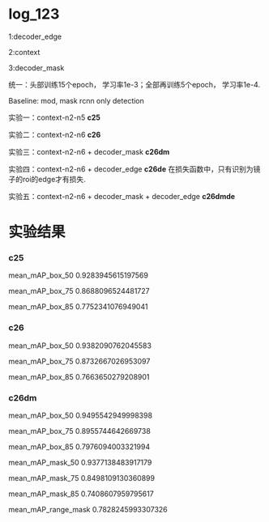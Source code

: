 # log_123
1:decoder_edge

2:context

3:decoder_mask

统一：头部训练15个epoch， 学习率1e-3；全部再训练5个epoch， 学习率1e-4.

Baseline: mod, mask rcnn only detection

实验一：context-n2-n5  **c25**

实验二：context-n2-n6  **c26**

实验三：context-n2-n6 + decoder_mask  **c26dm**

实验四：context-n2-n6 + decoder_edge  **c26de** 在损失函数中，只有识别为镜子的roi的edge才有损失.

实验五：context-n2-n6 + decoder_mask + decoder_edge  **c26dmde**

# 实验结果
### c25
mean_mAP_box_50      0.9283945615197569
 
mean_mAP_box_75      0.8688096524481727 

mean_mAP_box_85      0.7752341076949041
### c26
mean_mAP_box_50      0.9382090762045583
 
mean_mAP_box_75      0.8732667026953097 

mean_mAP_box_85      0.7663650279208901

### c26dm
mean_mAP_box_50      0.9495542949998398
 
mean_mAP_box_75      0.8955744642669738 

mean_mAP_box_85      0.7976094003321994 

mean_mAP_mask_50     0.9377138483917179 

mean_mAP_mask_75     0.8498109130360899 

mean_mAP_mask_85     0.7408607959795617 

mean_mAP_range_mask  0.7828245993307326